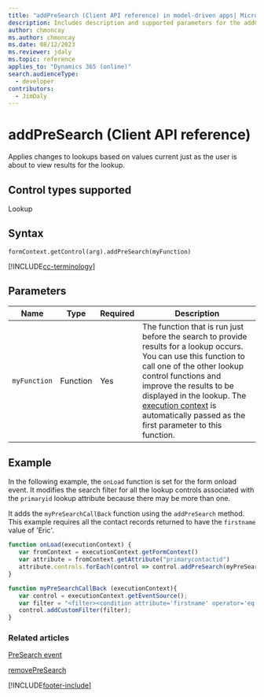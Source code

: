 ```yaml
---
title: "addPreSearch (Client API reference) in model-driven apps| MicrosoftDocs"
description: Includes description and supported parameters for the addOnPreSearch method.
author: chmoncay
ms.author: chmoncay
ms.date: 08/12/2023
ms.reviewer: jdaly
ms.topic: reference
applies_to: "Dynamics 365 (online)"
search.audienceType: 
  - developer
contributors:
  - JimDaly
---
```

# addPreSearch (Client API reference)

Applies changes to lookups based on values current just as the user is about to view results for the lookup.

## Control types supported

Lookup

## Syntax

`formContext.getControl(arg).addPreSearch(myFunction)`

[!INCLUDE[cc-terminology](../../../../data-platform/includes/cc-terminology.md)]

## Parameters

|Name | Type | Required | Description|
|--|--|--|--|
|`myFunction` |Function |Yes| The function that is run just before the search to provide results for a lookup occurs. You can use this function to call one of the other lookup control functions and improve the results to be displayed in the lookup. The [execution context](../../clientapi-execution-context.md) is automatically passed as the first parameter to this function.|

## Example

<!-- Added from https://github.com/MicrosoftDocs/powerapps-docs/issues/4252 -->

In the following example, the `onLoad` function is set for the form onload event. It modifies the search filter for all the lookup controls associated with the `primaryid` lookup attribute because there may be more than one.

It adds the `myPreSearchCallBack` function using the `addPreSearch` method. This example requires all the contact records returned to have the `firstname` value of 'Eric'.

```javascript
function onLoad(executionContext) {
   var fromContext = executionContext.getFormContext()
   var attribute = fromContext.getAttribute("primarycontactid") 
   attribute.controls.forEach(control => control.addPreSearch(myPreSearchCallBack))
}

function myPreSearchCallBack (executionContext){
   var control = executionContext.getEventSource();
   var filter = "<filter><condition attribute='firstname' operator='eq' value='Eric' /></filter>";
   control.addCustomFilter(filter);
}
```

### Related articles

[PreSearch event](../events/PreSearch.md)

[removePreSearch](removePreSearch.md) 




[!INCLUDE[footer-include](../../../../../includes/footer-banner.md)]
